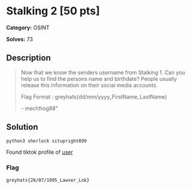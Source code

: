 # Stalking 2 [50 pts]

**Category:** OSINT

**Solves:** 73

## Description
>Now that we know the senders username from Stalking 1. Can you help us to find the persons name and birthdate? People usually release this information on their social media accounts.
> 
> Flag Format : greyhats{dd/mm/yyyy_FirstName_LastName}
> 
> \- mechfrog88"

## Solution

``` bash
python3 sherlock situpright899
```
Found tiktok profile of [user](https://www.tiktok.com/@situpright899?)

### Flag
`greyhats{28/07/1995_Lawser_Lok}
`